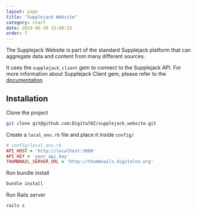```yaml
---
layout: page
title: "Supplejack Website"
category: start
date: 2014-06-30 15:00:53
order: 7
---
```


The Supplejack Website is part of the standard Supplejack platform that can aggregate data and content from many different sources.

It uses the `supplejack_client` gem to connect to the Supplejack API. For more information about Supplejack Client gem, please refer to the [documentation](http://digitalnz.github.io/supplejack/start/supplejack-client.html)

## Installation

Clone the project

```bash
git clone git@github.com:DigitalNZ/supplejack_website.git
```

Create a `local_env.rb` file and place it inside `config/`

```ruby
# config/local_env.rb
API_HOST = 'http://localhost:3000'
API_KEY = 'your_api_key'
THUMBNAIL_SERVER_URL = 'http://thumbnails.digitalnz.org'
```

Run bundle install

```bash
bundle install
```

Run Rails server

```bash
rails s
```